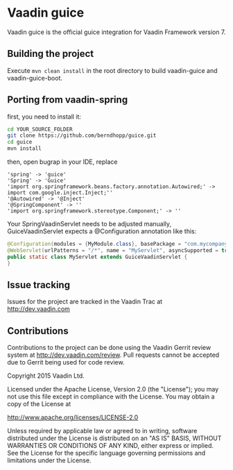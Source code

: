 Vaadin guice
======================

Vaadin guice is the official guice integration for Vaadin Framework version 7.

Building the project
----
Execute `mvn clean install` in the root directory to build vaadin-guice and vaadin-guice-boot.

Porting from vaadin-spring
----

first, you need to install it:
```bash
cd YOUR_SOURCE_FOLDER
git clone https://github.com/berndhopp/guice.git
cd guice
mvn install
```

then, open bugrap in your IDE, replace

```
'spring' -> 'guice'
'Spring' -> 'Guice'
'import org.springframework.beans.factory.annotation.Autowired;' -> import com.google.inject.Inject;''
'@Autowired' -> '@Inject'
'@SpringComponent' -> ''
'import org.springframework.stereotype.Component;' -> ''
```

Your SpringVaadinServlet needs to be adjusted manually, GuiceVaadinServlet expects a @Configuration annotation like this:

```Java
@Configuration(modules = {MyModule.class}, basePackage = "com.mycompany")
@WebServlet(urlPatterns = "/*", name = "MyServlet", asyncSupported = true)
public static class MyServlet extends GuiceVaadinServlet {
}
```

Issue tracking
----
Issues for the project are tracked in the Vaadin Trac at http://dev.vaadin.com

Contributions
----
Contributions to the project can be done using the Vaadin Gerrit review system at http://dev.vaadin.com/review. Pull requests cannot be accepted due to Gerrit being used for code review.


Copyright 2015 Vaadin Ltd.

Licensed under the Apache License, Version 2.0 (the "License"); you may not
use this file except in compliance with the License. You may obtain a copy of
the License at

http://www.apache.org/licenses/LICENSE-2.0
 
Unless required by applicable law or agreed to in writing, software
distributed under the License is distributed on an "AS IS" BASIS, WITHOUT
WARRANTIES OR CONDITIONS OF ANY KIND, either express or implied. See the
License for the specific language governing permissions and limitations under
the License.
